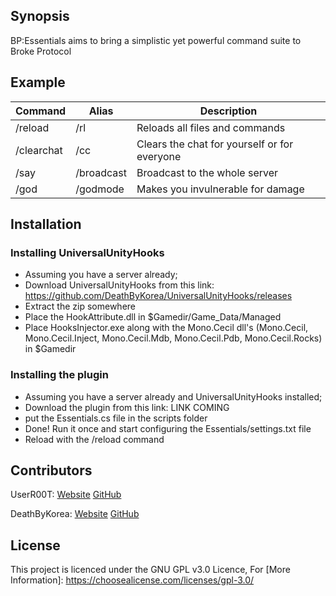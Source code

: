 ## Synopsis

BP:Essentials aims to bring a simplistic yet powerful command suite to Broke Protocol

## Example

|  Command | Alias  |  Description |
|---|---|---|
| /reload	  |  /rl	 | Reloads all files and commands  |
| /clearchat	  |  /cc	 |  Clears the chat for yourself or for everyone |
| /say	  | /broadcast   |  Broadcast to the whole server  |
| /god	  | /godmode	  | Makes you invulnerable for damage  |


## Installation




### Installing UniversalUnityHooks
* Assuming you have a server already;
* Download UniversalUnityHooks from this link: https://github.com/DeathByKorea/UniversalUnityHooks/releases
* Extract the zip somewhere
* Place the HookAttribute.dll in $Gamedir/Game_Data/Managed
* Place HooksInjector.exe along with the Mono.Cecil dll's (Mono.Cecil, Mono.Cecil.Inject, Mono.Cecil.Mdb, Mono.Cecil.Pdb, Mono.Cecil.Rocks) in $Gamedir


### Installing the plugin
* Assuming you have a server already and UniversalUnityHooks installed;
* Download the plugin from this link: LINK COMING
* put the Essentials.cs file in the scripts folder
* Done! Run it once and start configuring the Essentials/settings.txt file
* Reload with the /reload command




## Contributors

UserR00T: [Website](https://UserR00T.com) [GitHub](https://github.com/UserR00T)

DeathByKorea: [Website](https://DeathByKorea.uk) [GitHub](https://github.com/DeathByKorea)

## License

This project is licenced under the GNU GPL v3.0 Licence, For [More Information]: https://choosealicense.com/licenses/gpl-3.0/

